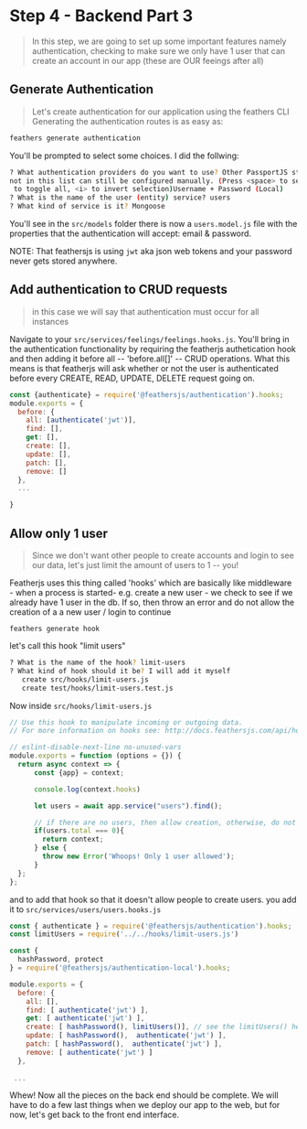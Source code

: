 # Step 4 - Backend Part 3
> In this step, we are going to set up some important features namely authentication, checking to make sure we only have 1 user that can create an account in our app (these are OUR feeings after all)

## Generate Authentication
> Let's create authentication for our application using the feathers CLI 
Generating the authentication routes is as easy as:

```sh
feathers generate authentication
```

You'll be prompted to select some choices. I did the follwing:
```sh
? What authentication providers do you want to use? Other PassportJS strategies
not in this list can still be configured manually. (Press <space> to select, <a>
 to toggle all, <i> to invert selection)Username + Password (Local)
? What is the name of the user (entity) service? users
? What kind of service is it? Mongoose
```

You'll see in the `src/models` folder there is now a `users.model.js` file with the properties that the authentication will accept: email & password.

NOTE: That feathersjs is using `jwt` aka json web tokens and your password never gets stored anywhere.

## Add authentication to CRUD requests
> in this case we will say that authentication must occur for all instances

Navigate to your `src/services/feelings/feelings.hooks.js`. You'll bring in the authentication functionality by requiring the featherjs authetication hook and then adding it before all -- 'before.all[]' -- CRUD operations. What this means is that featherjs will ask whether or not the user is authenticated before every CREATE, READ, UPDATE, DELETE request going on. 

```js
const {authenticate} = require('@feathersjs/authentication').hooks;
module.exports = {
  before: {
    all: [authenticate('jwt')],
    find: [],
    get: [],
    create: [],
    update: [],
    patch: [],
    remove: []
  },
  ...

}
```

## Allow only 1 user
> Since we don't want other people to create accounts and login to see our data, let's just limit the amount of users to 1 -- you! 

Featherjs uses this thing called 'hooks' which are basically like middleware - when a process is started- e.g. create a new user - we check to see if we already have 1 user in the db. If so, then throw an error and do not allow the creation of a a new user / login to continue 

```
feathers generate hook
```

let's call this hook "limit users"

```sh
? What is the name of the hook? limit-users
? What kind of hook should it be? I will add it myself
   create src/hooks/limit-users.js
   create test/hooks/limit-users.test.js
```


Now inside `src/hooks/limit-users.js`
```js
// Use this hook to manipulate incoming or outgoing data.
// For more information on hooks see: http://docs.feathersjs.com/api/hooks.html

// eslint-disable-next-line no-unused-vars
module.exports = function (options = {}) {
  return async context => {
      const {app} = context;

      console.log(context.hooks)

      let users = await app.service("users").find();

      // if there are no users, then allow creation, otherwise, do not continue
      if(users.total === 0){
        return context;
      } else {
        throw new Error('Whoops! Only 1 user allowed');
      }
  };
};

```


and to add that hook so that it doesn't allow people to create users. you add it to `src/services/users/users.hooks.js`

```js
const { authenticate } = require('@feathersjs/authentication').hooks;
const limitUsers = require('../../hooks/limit-users.js')

const {
  hashPassword, protect
} = require('@feathersjs/authentication-local').hooks;

module.exports = {
  before: {
    all: [],
    find: [ authenticate('jwt') ],
    get: [ authenticate('jwt') ],
    create: [ hashPassword(), limitUsers()], // see the limitUsers() here <==
    update: [ hashPassword(),  authenticate('jwt') ],
    patch: [ hashPassword(),  authenticate('jwt') ],
    remove: [ authenticate('jwt') ]
  },
 
 ...

```

Whew! Now all the pieces on the back end should be complete. We will have to do a few last things when we deploy our app to the web, but for now, let's get back to the front end interface.